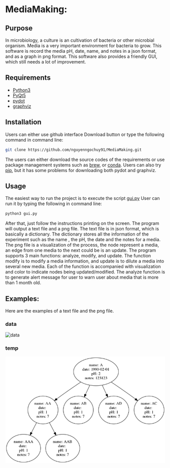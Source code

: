 # MediaMaking: 
## Purpose

In microbiology, a culture is an cultivation of bacteria or other microbial organism. 
Media is a very important environment for bacteria to grow. This software is record the media pH, date, name, and notes 
in a json format, and as a graph in png format. This software also provides a friendly GUI, which still needs a lot of improvement.

## Requirements
* [Python3](https://www.python.org/)
* [PyQt5](https://pypi.org/project/PyQt5/)
* [pydot](https://github.com/erocarrera/pydot) 
* [graphviz](https://www.graphviz.org/)
## Installation
Users can either use github interface Download button or type the following command in command line:
```bash
git clone https://github.com/nguyenngochuy91/MediaMaking.git
```
The users can either download the source codes of the requirements or use package management systems such as [brew](https://brew.sh/),
 or [conda](https://conda.io/miniconda.html). Users can also try [pip](https://pypi.org/project/pip/), but it has some problems for downloading 
both pydot and graphviz. 


## Usage
The easiest way to run the project is to execute the script [gui.py](https://github.com/nguyenngochuy91/Cell/blob/master/home.py)
User can run it by typing the following in command line:
```bash
python3 gui.py
```

After that, just follow the instructions printing on the screen. The program will output a text file and a png file.
The text file is in json format, which is basically a dictionary. The dictionary stores all the information of the experiment such as
the name , the pH, the date and the notes for a media. The png file is a visualization of the process,
the node represent a media, an edge from one media to the next could be is an update. The program supports 3 main functions: analyze, modify, and update.
The function modify is to modify a media information, and update is to dilute a media into several new media. Each of the function is accompanied with visualization
and color to indicate nodes being updated/modified. The analyze function is to generate alert message for user to warn user about media that is more than 1 month old.

## Examples:
Here are the examples of a text file and the png file.
### data

![data](https://github.com/nguyenngochuy91/MediaMaking/blob/master/data)
### temp

![data](https://github.com/nguyenngochuy91/MediaMaking/blob/master/temp)